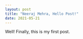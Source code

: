 ```yaml
---
layout: post
title: "Neeraj Mehra, Hello Post!"
date: 2021-05-21
---
```


Well! Finally, this is my first post.